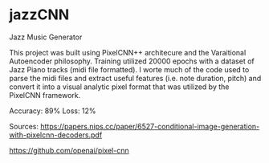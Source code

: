 # jazzCNN
Jazz Music Generator

This project was built using PixelCNN++ architecure and the Varaitional Autoencoder philosophy.
Training utilized 20000 epochs with a dataset of Jazz Piano tracks (midi file formatted).
I worte much of the code used to parse the midi files and extract useful features (i.e. note duration, pitch) and convert it into a visual analytic pixel format that was utilized by the PixelCNN framework. 

Accuracy: 89%
Loss: 12%

Sources:
https://papers.nips.cc/paper/6527-conditional-image-generation-with-pixelcnn-decoders.pdf

https://github.com/openai/pixel-cnn

